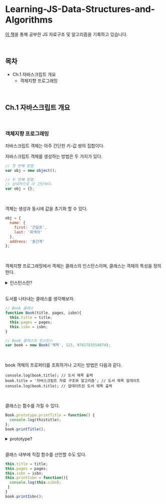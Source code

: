 # Learning-JS-Data-Structures-and-Algorithms
[이 책](https://www.packtpub.com/support/code-downloads)을 통해 공부한 JS 자료구조 및 알고리즘을 기록하고 있습니다.   

<br />

## 목차

- Ch.1 자바스크립트 개요
  - 객체지향 프로그래밍

<br />

## Ch.1 자바스크립트 개요

<br />

### 객체지향 프로그래밍

자바스크립트 객체는 아주 간단한 키-값 쌍의 집합이다.

자바스크립트 객체를 생성하는 방법은 두 가지가 있다.

```js
// 첫 번째 방법
var obj = new object();

// 두 번째 방법
// 상대적으로 더 간단하다.
var obj = {};
```

<br />

객체는 생성과 동시에 값을 초기화 할 수 있다.

```js
obj = {
  name: {
    first: '간달프',
    last: '회색의'
  },
  address: '중간계'
};
```

<br />

객체지향 프로그래밍에서 객체는 클래스의 인스턴스이며, 클래스는 객체의 특성을 정의한다.

<details>
<summary>인스턴스란?</summary>
<div markdown="1">

<br />
  
|설명|
|--|
|클래스틑 통해 만들어진 객체|

</div>
</details>

<br />

도서를 나타내는 클래스를 생각해보자.

```js
// Book 클래스
function Book(title, pages, isbn){
  this.title = title;
  this.pages = pages;
  this.isbn = isbn;
}

// Book 클래스의 인스턴스
var book = new Book('제목', 123, 9781783554874);
```

<br />

book 객체의 프로퍼티를 조회하거나 고치는 방법은 다음과 같다.

```
console.log(book.title); // 도서 제목 출력
book.title = '자바스크립트 자료 구조와 알고리즘'; // 도서 제목 업데이트
console.log(book.title); // 업데이트된 도서 제목 출력
```

<br />

클래스는 함수를 가질 수 있다.

```js
Book.prototype.printTitle = function() {
  console.log(thistitle);
};
book.printTitle();
```

<details>
<summary>prototype?</summary>
<div markdown="1">

<br />
  
|설명|
|--|
|함수가 생성될 때 만들어지며, 단지 생성자(constructor) 프로퍼티 하나만 있는 객체를 가리킨다.
|prototype 프로퍼티가 가리키는 prototype 객체의 유일한 constructor 프로퍼티는 자신과 연결된 함수를 가리킨다.|
  
<br />

정리하자면

함수를 생성할 때,
  
1. 함수 자신과 연결된 prototype 객체를 동시에 생성
  
2. 이 둘은 각각 prototype과 constructor라는 프로퍼티로 서로를 참조한다.

</div>
</details>

<br />

클래스 내부에 직접 함수를 선언할 수도 있다.

```js
this.title = title;
this.pages = pages;
this.isbn = isbn;
this.printIsbn = function(){
  console.log(this.sibn);
 }
}
book.printIsbn();
```

<br />




